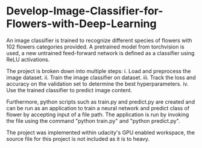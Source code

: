 # Develop-Image-Classifier-for-Flowers-with-Deep-Learning

An image classifier is trained to recognize different species of flowers with 102 flowers categories provided.
A pretrained model from torchvision is used, a new untrained feed-forward network is defined as a classifier
using ReLU activations.


The project is broken down into multiple steps:
  i. Load and preprocess the image dataset.
  ii. Train the image classifier on dataset.
  iii. Track the loss and accuracy on the validation set to determine the best hyperparameters.
  iv. Use the trained classifier to predict image content.

Furthermore, python scripts such as train.py and predict.py are created and can be run as an application
to train a neural network and predict class of flower by accepting input of a file path. The application is run
by invoking the file using the command "python train.py" and "python predict.py".

The project was implemented within udacity's GPU enabled workspace, the source file for this project is not included
as it is to heavy.



